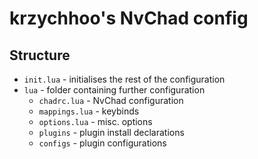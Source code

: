 # krzychhoo's NvChad config
## Structure
- `init.lua` - initialises the rest of the configuration
- `lua` - folder containing further configuration
    - `chadrc.lua` - NvChad configuration
    - `mappings.lua` - keybinds
    - `options.lua` - misc. options
    - `plugins` - plugin install declarations
    - `configs` - plugin configurations

